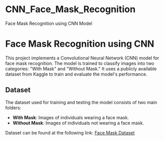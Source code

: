 # CNN_Face_Mask_Recognition
Face Mask Recognition using CNN Model

# Face Mask Recognition using CNN

This project implements a Convolutional Neural Network (CNN) model for face mask recognition. The model is trained to classify images into two categories: "With Mask" and "Without Mask." It uses a publicly available dataset from Kaggle to train and evaluate the model's performance.

## Dataset

The dataset used for training and testing the model consists of two main folders:
- **With Mask**: Images of individuals wearing a face mask.
- **Without Mask**: Images of individuals not wearing a face mask.

Dataset can be found at the following link: [Face Mask Dataset](https://www.kaggle.com/datasets/omkargurav/face-mask-dataset)


